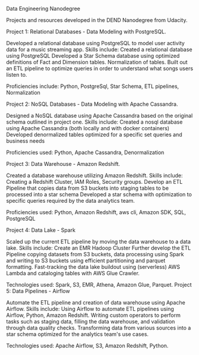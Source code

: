 Data Engineering Nanodegree

Projects and resources developed in the DEND Nanodegree from Udacity.

Project 1: Relational Databases - Data Modeling with PostgreSQL.

Developed a relational database using PostgreSQL to model user activity data for a music streaming app. Skills include:
    Created a relational database using PostgreSQL
    Developed a Star Schema database using optimized definitions of Fact and Dimension tables. Normalization of tables.
    Built out an ETL pipeline to optimize queries in order to understand what songs users listen to.

Proficiencies include: Python, PostgreSql, Star Schema, ETL pipelines, Normalization

Project 2: NoSQL Databases - Data Modeling with Apache Cassandra.

Designed a NoSQL database using Apache Cassandra based on the original schema outlined in project one. Skills include:
    Created a nosql database using Apache Cassandra (both locally and with docker containers)
    Developed denormalized tables optimized for a specific set queries and business needs

Proficiencies used: Python, Apache Cassandra, Denormalization

Project 3: Data Warehouse - Amazon Redshift.

Created a database warehouse utilizing Amazon Redshift. Skills include:
    Creating a Redshift Cluster, IAM Roles, Security groups.
    Develop an ETL Pipeline that copies data from S3 buckets into staging tables to be processed into a star schema
    Developed a star schema with optimization to specific queries required by the data analytics team.

Proficiencies used: Python, Amazon Redshift, aws cli, Amazon SDK, SQL, PostgreSQL

Project 4: Data Lake - Spark

Scaled up the current ETL pipeline by moving the data warehouse to a data lake. Skills include:
    Create an EMR Hadoop Cluster
    Further develop the ETL Pipeline copying datasets from S3 buckets, data processing using Spark and writing to S3 buckets     using efficient partitioning and parquet formatting.
    Fast-tracking the data lake buildout using (serverless) AWS Lambda and cataloging tables with AWS Glue Crawler.

Technologies used: Spark, S3, EMR, Athena, Amazon Glue, Parquet.
Project 5: Data Pipelines - Airflow

Automate the ETL pipeline and creation of data warehouse using Apache Airflow. Skills include:
   Using Airflow to automate ETL pipelines using Airflow, Python, Amazon Redshift.
    Writing custom operators to perform tasks such as staging data, filling the data warehouse, and validation through data quality checks.
    Transforming data from various sources into a star schema optimized for the analytics team's use cases.

Technologies used: Apache Airflow, S3, Amazon Redshift, Python.
